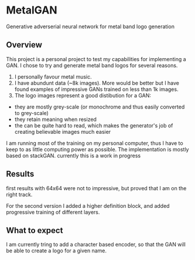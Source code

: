# MetalGAN
Generative adverserial neural network for metal band logo generation

## Overview
This project is a personal project to test my capabilities for implementing a GAN. 
I chose to try and generate metal band logos for several reasons.
1. I personally favour metal music.
2. I have abundunt data (~8k images). More would be better but I have found examples of impressive GANs trained on less than 1k images.
3. The logo images represent a good distibution for a GAN: 
  - they are mostly grey-scale (or monochrome and thus easily converted to grey-scale)
  - they retain meaning when resized
  - the can be quite hard to read, which makes the generator's job of creating believable images much easier

I am running most of the training on my personal computer, thus I have to keep to as little computing power as possible.
The implementation is mostly based on stackGAN.
currently this is a work in progress

## Results
first results with 64x64 were not to impressive, but proved that I am on the right track.

For the second version I added a higher definition block, and added progressive training of different layers.

## What to expect
I am currently tring to add a character based encoder, so that the GAN will be able to create a logo for a given name.
